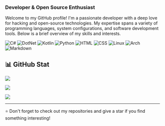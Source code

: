 
### Developer & Open Source Enthusiast
Welcome to my GitHub profile! I'm a passionate developer with a deep love for hacking and open-source technologies. My expertise spans a variety of programming languages, system configurations, and software development tools. Below is a brief overview of my skills and interests.

![C#]( https://img.shields.io/badge/C%23_Csharp-6A49DC?style=for-the-badge)
![DotNet](https://img.shields.io/badge/DotNet-4122AA?style=for-the-badge&logo=dotnet&logoColor=white)
![Kotlin](https://img.shields.io/badge/Kotlin-7F52FF?style=for-the-badge&logo=kotlin&logoColor=white)
![Python](https://img.shields.io/badge/Python-254E71?style=for-the-badge&logo=Python&logoColor=FFDF76)
![HTML](https://img.shields.io/badge/HTML-E44C27?style=for-the-badge&logo=html5&logoColor=white)
![CSS](https://img.shields.io/badge/CSS-214CE5?style=for-the-badge&logo=css3&logoColor=white)
![Linux](https://img.shields.io/badge/LINUX-FFA200?style=for-the-badge&logo=linux&logoColor=181818)
![Arch](https://img.shields.io/badge/LINUX-0F94D2?style=for-the-badge&logo=archlinux&logoColor=white)
![Markdown](https://img.shields.io/badge/MarkDown-black?style=for-the-badge&logo=Markdown&logoColor=white)
<!-- ![C++](https://img.shields.io/badge/C++-659BD3?style=for-the-badge&logo=c%2B%2B) -->


## 📊 GitHub Stat

![](https://github-readme-stats.vercel.app/api?username=PotBush&theme=dark&hide_border=false&include_all_commits=true&count_private=true)<br>

![](https://github-readme-streak-stats.herokuapp.com/?user=PotBush&theme=dark&hide_border=false)<br>

![](https://github-readme-stats.vercel.app/api/top-langs/?username=PotBush&theme=dark&hide_border=false&include_all_commits=true&count_private=true&layout=compact)<br>

---

⭐️ Don't forget to check out my repositories and give a star if you find something interesting!



<!--
**PotBush/PotBush** is a ✨ _special_ ✨ repository because its `README.md` (this file) appears on your GitHub profile.

Here are some ideas to get you started:

- 👯 I’m looking to collaborate on ...
- 🤔 I’m looking for help with ...
- 💬 Ask me about ...
- 📫 How to reach me: ...
- 😄 Pronouns: ...
- ⚡ Fun fact: ...
-->

